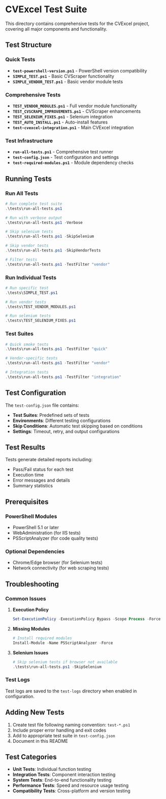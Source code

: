 # CVExcel Test Suite

This directory contains comprehensive tests for the CVExcel project, covering all major components and functionality.

## Test Structure

### Quick Tests

- **`test-powershell-version.ps1`** - PowerShell version compatibility
- **`SIMPLE_TEST.ps1`** - Basic CVScraper functionality
- **`SIMPLE_VENDOR_TEST.ps1`** - Basic vendor module tests

### Comprehensive Tests

- **`TEST_VENDOR_MODULES.ps1`** - Full vendor module functionality
- **`TEST_CVSCRAPE_IMPROVEMENTS.ps1`** - CVScraper enhancements
- **`TEST_SELENIUM_FIXES.ps1`** - Selenium integration
- **`TEST_AUTO_INSTALL.ps1`** - Auto-install features
- **`test-cvexcel-integration.ps1`** - Main CVExcel integration

### Test Infrastructure

- **`run-all-tests.ps1`** - Comprehensive test runner
- **`test-config.json`** - Test configuration and settings
- **`test-required-modules.ps1`** - Module dependency checks

## Running Tests

### Run All Tests

```powershell
# Run complete test suite
.\tests\run-all-tests.ps1

# Run with verbose output
.\tests\run-all-tests.ps1 -Verbose

# Skip selenium tests
.\tests\run-all-tests.ps1 -SkipSelenium

# Skip vendor tests
.\tests\run-all-tests.ps1 -SkipVendorTests

# Filter tests
.\tests\run-all-tests.ps1 -TestFilter "vendor"
```

### Run Individual Tests

```powershell
# Run specific test
.\tests\SIMPLE_TEST.ps1

# Run vendor tests
.\tests\TEST_VENDOR_MODULES.ps1

# Run selenium tests
.\tests\TEST_SELENIUM_FIXES.ps1
```

### Test Suites

```powershell
# Quick smoke tests
.\tests\run-all-tests.ps1 -TestFilter "quick"

# Vendor-specific tests
.\tests\run-all-tests.ps1 -TestFilter "vendor"

# Integration tests
.\tests\run-all-tests.ps1 -TestFilter "integration"
```

## Test Configuration

The `test-config.json` file contains:

- **Test Suites**: Predefined sets of tests
- **Environments**: Different testing configurations
- **Skip Conditions**: Automatic test skipping based on conditions
- **Settings**: Timeout, retry, and output configurations

## Test Results

Tests generate detailed reports including:

- Pass/Fail status for each test
- Execution time
- Error messages and details
- Summary statistics

## Prerequisites

### PowerShell Modules

- PowerShell 5.1 or later
- WebAdministration (for IIS tests)
- PSScriptAnalyzer (for code quality tests)

### Optional Dependencies

- Chrome/Edge browser (for Selenium tests)
- Network connectivity (for web scraping tests)

## Troubleshooting

### Common Issues

1. **Execution Policy**

   ```powershell
   Set-ExecutionPolicy -ExecutionPolicy Bypass -Scope Process -Force
   ```

2. **Missing Modules**

   ```powershell
   # Install required modules
   Install-Module -Name PSScriptAnalyzer -Force
   ```

3. **Selenium Issues**

   ```powershell
   # Skip selenium tests if browser not available
   .\tests\run-all-tests.ps1 -SkipSelenium
   ```

### Test Logs

Test logs are saved to the `test-logs` directory when enabled in configuration.

## Adding New Tests

1. Create test file following naming convention: `test-*.ps1`
2. Include proper error handling and exit codes
3. Add to appropriate test suite in `test-config.json`
4. Document in this README

## Test Categories

- **Unit Tests**: Individual function testing
- **Integration Tests**: Component interaction testing
- **System Tests**: End-to-end functionality testing
- **Performance Tests**: Speed and resource usage testing
- **Compatibility Tests**: Cross-platform and version testing
